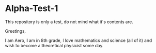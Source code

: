 # Alpha-Test-1
This repository is only a test, do not mind what it's contents are.

Greetings, 

I am Aero, I am in 8th grade, I love mathematics and science (all of it) and wish to become a theoretical physicist some day.
